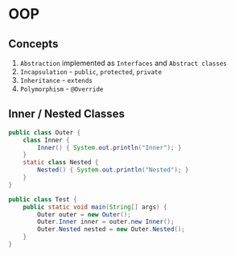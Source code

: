 # OOP

## Concepts
1. `Abstraction` implemented as `Interfaces` and `Abstract classes`
2. `Incapsulation` - `public`, `protected`, `private`
3. `Inheritance` - `extends`
4. `Polymorphism` - `@Override`


## Inner / Nested Classes

```java
public class Outer {
    class Inner {
        Inner() { System.out.println("Inner"); }
    }
    static class Nested {
        Nested() { System.out.println("Nested"); }
    }
}

public class Test {
    public static void main(String[] args) {
        Outer outer = new Outer();
        Outer.Inner inner = outer.new Inner();
        Outer.Nested nested = new Outer.Nested();
    }
}
```

